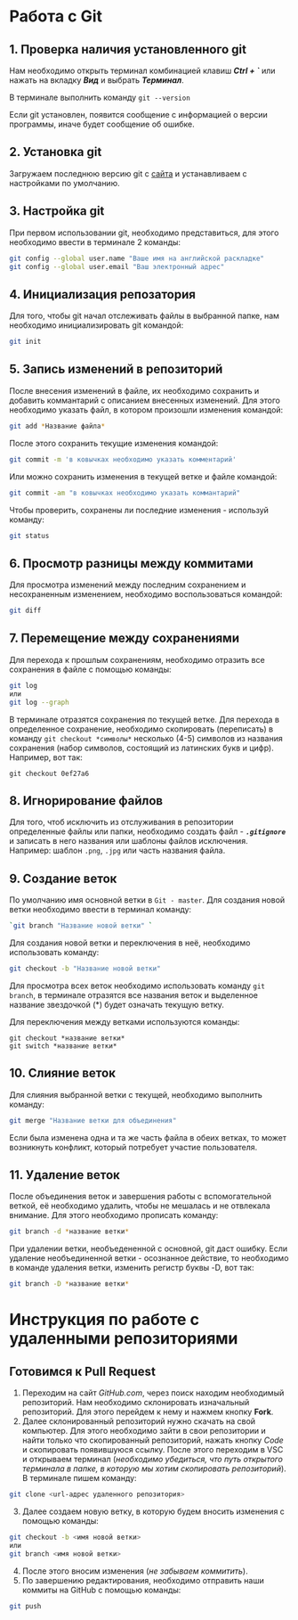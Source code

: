 # Работа с Git
## 1. Проверка наличия установленного git
Нам необходимо открыть терминал комбинацией клавиш **_Ctrl + `_** или нажать на вкладку **_Вид_** и выбрать **_Терминал_**.

В терминале выполнить команду `git --version`

Если git установлен, появится сообщение с информацией о версии программы, иначе будет сообщение об ошибке.
## 2. Установка git
Загружаем последнюю версию git с [сайта](https://git-scm.com/downloads) и устанавливаем с настройками по умолчанию.
## 3. Настройка git
При первом использовании git, необходимо представиться, для этого необходимо ввести в терминале 2 команды:
```Bash
git config --global user.name "Ваше имя на английской раскладке"
git config --global user.email "Ваш электронный адрес"
```
## 4. Инициализация репозатория
Для того, чтобы git начал отслеживать файлы в выбранной папке, нам необходимо инициализировать git командой:
```Bash
git init
```
## 5. Запись изменений в репозиторий
После внесения изменений в файле, их необходимо сохранить и добавить коммантарий с описанием внесенных изменений. Для этого необходимо указать файл, в котором произошли изменения командой:
```Bash
git add *Название файла*
```
После этого сохранить текущие изменения командой:
```Bash
git commit -m 'в ковычках необходимо указать комментарий'
```
Или можно сохранить изменения в текущей ветке и файле командой:
```Bash
git commit -am "в ковычках необходимо указать коммантарий"
```
Чтобы проверить, сохранены ли последние изменения - используй команду:
```Bash
git status
```
## 6. Просмотр разницы между коммитами
Для просмотра изменений между последним сохранением и несохраненным изменением, необходимо воспользоваться командой:
```Bash
git diff
```
## 7. Перемещение между сохранениями
Для перехода к прошлым сохранениям, необходимо отразить все сохранения в файле с помощью команды:
```Bash
git log
или 
git log --graph
```
В терминале отразятся сохранения по текущей ветке. Для перехода в определенное сохранение, необходимо скопировать (переписать) в команду `git checkout *символы*` несколько (4-5) символов из названия сохранения (набор символов, состоящий из латинских букв и цифр). Например, вот так:
```
git checkout 0ef27a6
```
## 8. Игнорирование файлов
Для того, чтоб исключить из отслуживания в репозитории определенные файлы или папки, необходимо создать файл - ***`.gitignore`*** и записать в него названия или шаблоны файлов исключения. Например: шаблон `.png`, `.jpg` или часть названия файла.
## 9. Создание веток
По умолчанию имя основной ветки в `Git - master`.
Для создания новой ветки необходимо ввести в терминал команду:
```Bash
`git branch "Название новой ветки" `
```
Для создания новой ветки и переключения в неё, необходимо использовать команду:
```Bash
git checkout -b "Название новой ветки"
```
Для просмотра всех веток необходимо использовать команду `git branch`, в терминале отразятся все названия веток и выделенное название звездочкой (*) будет означать текущую ветку.

Для переключения между ветками используются команды:
```
git checkout *название ветки*
git switch *название ветки*
```
## 10. Слияние веток
Для слияния выбранной ветки с текущей, необходимо выполнить команду:
```Bash
git merge "Название ветки для объединения"
```
Если была изменена одна и та же часть файла в обеих ветках, то может возникнуть конфликт, который потребует участие пользователя.
## 11. Удаление веток
После объединения веток и завершения работы с вспомогательной веткой, её необходимо удалить, чтобы не мешалась и не отвлекала внимание. Для этого необходимо прописать команду:
```Bash
git branch -d *название ветки*
```
При удалении ветки, необъедененной с основной, git даст ошибку. Если удаление необъединенной ветки - осознанное действие, то необходимо в команде удаления ветки, изменить регистр буквы -D, вот так:
```Bash
git branch -D *название ветки*
```

# Инструкция по работе с удаленными репозиториями
## Готовимся к Pull Request
1. Переходим на сайт _GitHub.com_, через поиск находим необходимый репозиторий. Нам необходимо склонировать изначальный репозиторий. Для этого перейдем к нему и нажмем кнопку **Fork**.
2. Далее склонированный репозиторий нужно скачать на свой компьютер. Для этого необходимо зайти в свои репозитории и найти только что скопированный репозиторий, нажать кнопку _Code_ и скопировать появившуюся ссылку. После этого переходим в VSC и открываем терминал (_необходимо убедиться, что путь открытого терминала в папке, в которую мы хотим скопировать репозиторий_). В терминале пишем команду:
```Bash
git clone <url-адрес удаленного репозитория>
```
3. Далее создаем новую ветку, в которую будем вносить изменения с помощью команды:
```Bash
git checkout -b <имя новой ветки>
или
git branch <имя новой ветки>
```
4. После этого вносим изменения (_не забываем коммитить_).
5. По завершению редактирования, необходимо отправить наши коммиты на GitHub c помощью команды:
```Bash
git push
```